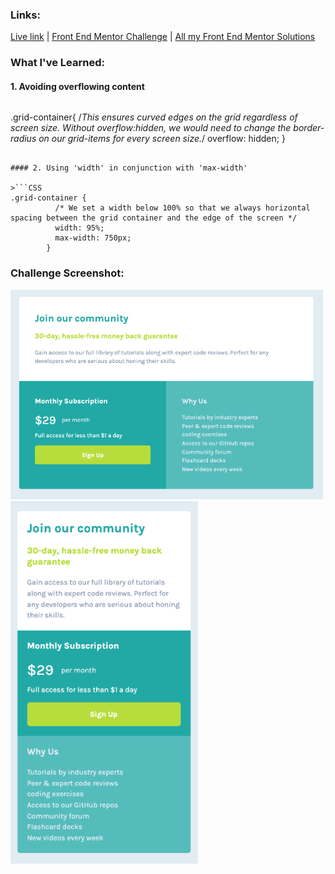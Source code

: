 ### Links:

[Live link](https://v24dao-fem-a3.netlify.app/) |
[Front End Mentor Challenge]() |
[All my Front End Mentor Solutions](https://github.com/v24dao/Front-End-Mentor-Challenges)

### What I've Learned:

#### 1. Avoiding overflowing content

>```CSS
.grid-container{
    /*This ensures curved edges on the grid regardless of screen size. Without overflow:hidden, we would need to change the border-radius on our grid-items for every screen size.*/
    overflow: hidden;
}
```

#### 2. Using 'width' in conjunction with 'max-width'

>```CSS
.grid-container {
          /* We set a width below 100% so that we always horizontal spacing between the grid container and the edge of the screen */
          width: 95%;
          max-width: 750px;
        }
```

### Challenge Screenshot:

<img src="challenge-screenshot-desktop.png" width="500">
<img src="challenge-screenshot-mobile.png" width="300">
